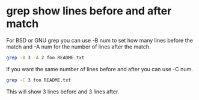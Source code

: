# grep show lines before and after match

For BSD or GNU grep you can 
use -B num to set how many 
lines before the match and 
-A num for the number of 
lines after the match.

```sh
grep -B 3 -A 2 foo README.txt
```

If you want the same number 
of lines before and after 
you can use -C num.

```sh
grep -C 3 foo README.txt
```

This will show 3 lines 
before and 3 lines after.

